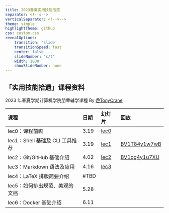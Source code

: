 ```yaml
---
title: 2023春夏实用技能拾遗
separator: <!--s-->
verticalSeparator: <!--v-->
theme: simple
highlightTheme: github
css: custom.css
revealOptions:
    transition: 'slide'
    transitionSpeed: fast
    center: false
    slideNumber: "c/t"
    width: 1000
    showSlideNumber: none
---
```


<style>
.reveal .slides {
    border: none;
}
.reveal .slide-number {
    display: none;
}
</style>

## 「实用技能拾遗」课程资料

2023 年春夏学期计算机学院朋辈辅学课程 By [@TonyCrane](https://github.com/TonyCrane)

<div class="three-line">

|课程|日期|幻灯片|回放|
|:--|:--|:--|:--|
|lec0：课程前瞻|3.19|[lec0](https://slides.tonycrane.cc/PracticalSkillsTutorial/lec0/)||
|lec1：Shell 基础及 CLI 工具推荐|3.19|[lec1](https://slides.tonycrane.cc/PracticalSkillsTutorial/lec1/)|[BV1T84y1w7wB](https://www.bilibili.com/video/BV1T84y1w7wB/)|
|lec2：Git/GitHub 基础介绍|4.02|[lec2](https://slides.tonycrane.cc/PracticalSkillsTutorial/lec2/)|[BV1og4y1u7XU](https://www.bilibili.com/video/BV1og4y1u7XU/)|
|lec3：Markdown 语法及应用|4.16|[lec3](https://slides.tonycrane.cc/PracticalSkillsTutorial/lec3/)||
|lec4：LaTeX 排版简要介绍|#TBD|||
|lec5：如何排出规范、美观的文档|5.28|||
|lec6：Docker 基础介绍|6.11|||

</div>

